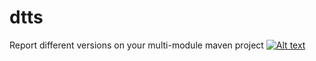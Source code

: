 dtts
====

Report different versions on your multi-module maven project
[![Alt text](http://www.metal-archives.com/images/1/7/17.jpg)](http://www.youtube.com/watch?v=HqjnPr0M2aU)
